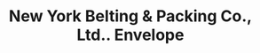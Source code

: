 ---
doi: 10.7916/D8DV2WZF
date_other: '1920'
date_other_textual: '1920'
form: printed ephemera
genre:
- Envelopes
name:
- New York Belting & Packing Co., Ltd.
object_in_context_url: https://biggert.cul.columbia.edu/items/view/ave_biggert_01079
subject_hierarchical_geographic:
- New York, New York, United States
subject_name:
- New York Belting & Packing Co., Ltd.
title: New York Belting & Packing Co., Ltd.. Envelope
sort_title: New York Belting & Packing Co., Ltd.. Envelope
call_number: ave_biggert_01079
coordinates:
- 40.71277777777778,-74.00583333333333
pid: ave_biggert_01079
identifiers: ave_biggert_01079
thumbnail: https://derivativo-2.library.columbia.edu/iiif/2/ldpd:344967/full/!256,256/0/native.jpg
permalink: "/items/ave_biggert_01079/"
layout: iiif-image-page
---